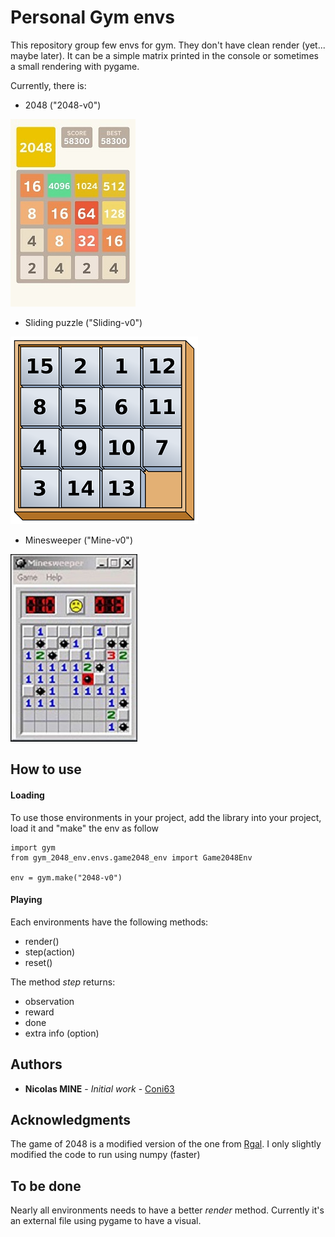 # Personal Gym envs

This repository group few envs for gym. They don't have clean render (yet... maybe later). It can be a simple matrix printed in the console or sometimes a small rendering with pygame.

Currently, there is:

- 2048 ("2048-v0")

<img src="https://github.com/Coni63/Personal_envs_gym/blob/master/img/2048.jpg" alt="2048" height="300"/>

- Sliding puzzle ("Sliding-v0")

<img src="https://github.com/Coni63/Personal_envs_gym/blob/master/img/sliding.png" alt="Sliding" height="300"/>

- Minesweeper ("Mine-v0")

<img src="https://github.com/Coni63/Personal_envs_gym/blob/master/img/minesweeper.jpg " alt="Minesweeper" height="300"/>

## How to use

#### Loading

To use those environments in your project, add the library into your project, load it and "make" the env as follow

```
import gym
from gym_2048_env.envs.game2048_env import Game2048Env

env = gym.make("2048-v0")
```

#### Playing

Each environments have the following methods:
- render()
- step(action) 
- reset()

The method _step_ returns:
- observation
- reward
- done
- extra info (option)

## Authors

* **Nicolas MINE** - *Initial work* - [Coni63](https://github.com/Coni63)


## Acknowledgments

The game of 2048 is a modified version of the one from [Rgal](https://github.com/rgal/gym-2048). I only slightly modified the code to run using numpy (faster)

## To be done

Nearly all environments needs to have a better _render_ method. Currently it's an external file using pygame to have a visual. 